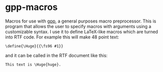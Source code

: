 gpp-macros
==========

Macros for use with [gpp](http://en.nothingisreal.com/wiki/GPP),
a general purposes macro preprocessor. This is program that
allows the user to specify macros with arguments using a customizable
syntax. I use it to define LaTeX-like macros which are turned into
RTF code. For example this will make 48 point text:

    \define{\Huge}{{\fs96 #1}}

and it can be called in the RTF document like this:

    This text is \Huge{huge}.


